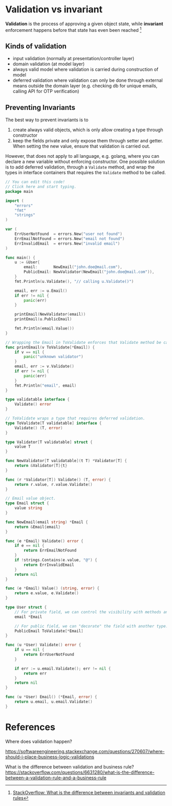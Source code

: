 # Validation vs invariant

__Validation__ is the process of approving a given object state, while __invariant__ enforcement happens before that state has even been reached [^1]


## Kinds of validation

- input validation (normally at presentation/controller layer)
- domain validation (at model layer)
- always valid model where validation is carried during construction of model
- deferred validation where validation can only be done through external means outside the domain layer (e.g. checking db for unique emails, calling API for OTP verification)


## Preventing Invariants

The best way to prevent invariants is to 
1) create always valid objects, which is only allow creating a type through constructor
2) keep the fields private and only expose them through setter and getter. When setting the new value, ensure that validation is carried out.

However, that does not apply to all language, e.g. golang, where you can declare a new variable without enforcing constructor. One possible solution is to add deferred validation, through a `Validate` method, and wrap the types in interface containers that requires the `Validate` method to be called.

```go
// You can edit this code!
// Click here and start typing.
package main

import (
	"errors"
	"fmt"
	"strings"
)

var (
	ErrUserNotFound  = errors.New("user not found")
	ErrEmailNotFound = errors.New("email not found")
	ErrInvalidEmail  = errors.New("invalid email")
)

func main() {
	u := &User{
		email:       NewEmail("john.doe@mail.com"),
		PublicEmail: NewValidator(NewEmail("john.doe@mail.com")),
	}
	fmt.Println(u.Validate(), "// calling u.Validate()")

	email, err := u.Email()
	if err != nil {
		panic(err)
	}

	printEmail(NewValidator(email))
	printEmail(u.PublicEmail)

	fmt.Println(email.Value())
}

// Wrapping the Email in ToValidate enforces that Validate method be called before performing an action.
func printEmail(v ToValidate[*Email]) {
	if v == nil {
		panic("unknown validator")
	}
	email, err := v.Validate()
	if err != nil {
		panic(err)
	}
	fmt.Println("email", email)
}

type validatable interface {
	Validate() error
}

// ToValidate wraps a type that requires deferred validation.
type ToValidate[T validatable] interface {
	Validate() (T, error)
}

type Validator[T validatable] struct {
	value T
}

func NewValidator[T validatable](t T) *Validator[T] {
	return &Validator[T]{t}
}

func (r *Validator[T]) Validate() (T, error) {
	return r.value, r.value.Validate()
}

// Email value object.
type Email struct {
	value string
}

func NewEmail(email string) *Email {
	return &Email{email}
}

func (e *Email) Validate() error {
	if e == nil {
		return ErrEmailNotFound
	}
	if !strings.Contains(e.value, "@") {
		return ErrInvalidEmail
	}
	return nil
}

func (e *Email) Value() (string, error) {
	return e.value, e.Validate()
}

type User struct {
	// For private field, we can control the visibility with methods and enforce that .Validate is called.
	email *Email

	// For public field, we can "decorate" the field with another type.
	PublicEmail ToValidate[*Email]
}

func (u *User) Validate() error {
	if u == nil {
		return ErrUserNotFound
	}

	if err := u.email.Validate(); err != nil {
		return err
	}
	return nil
}

func (u *User) Email() (*Email, error) {
	return u.email, u.email.Validate()
}
```


# References
[^1]: [StackOverflow: What is the difference between invariants and validation rules](https://stackoverflow.com/questions/30190302/what-is-the-difference-between-invariants-and-validation-rules)

Where does validation happen?

https://softwareengineering.stackexchange.com/questions/270607/where-should-i-place-business-logic-validations

What is the difference between validation and business rule?
https://stackoverflow.com/questions/6631280/what-is-the-difference-between-a-validation-rule-and-a-business-rule
